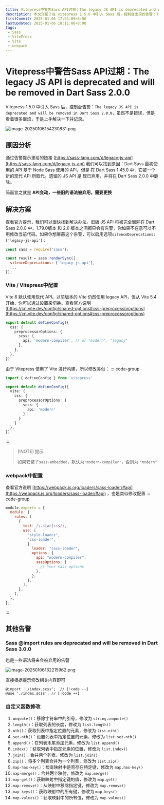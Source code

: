 ```yaml
---
title: Vitepress中警告Sass API过期：The legacy JS API is deprecated and will be removed in Dart Sass 2.0.0
description: 本文介绍了在 Vitepress 1.5.0 中引入 Sass 后，控制台出现的告警：The legacy JS API is deprecated and will be removed in Dart Sass 2.0.0。原因是部分API弃用。解决方案是修改配置以使用现代 API，并介绍了 处理其他告警如 Sass @import 规则弃用，以及修改自定义函数如 unquote()、length()、nth() 等的办法
firstCommit: 2025-01-06 17:51:09+8:00
lastUpdated: 2025-01-06 18:11:06+8:00
tags: 
 - Sass
 - VitePress
 - Vite
 - webpack
---
```


# Vitepress中警告Sass API过期：The legacy JS API is deprecated and will be removed in Dart Sass 2.0.0

Vitepress 1.5.0 中引入 Sass 后，控制台告警：`The legacy JS API is deprecated and will be removed in Dart Sass 2.0.0`，虽然不是错误，但是看着很多很烦，于是上手解决一下并记录。

![image-20250106154230831.png](https://www.helloimg.com/i/2025/01/06/677b95262e2f8.png)

## 原因分析

通过告警提示里给的链接 [https://sass-lang.com/d/legacy-js-api](https://sass-lang.com/d/legacy-js-api) 我们可以找到原因：Dart Sass 最初使用的 API 基于 Node Sass 使用的 API，但是 在 Dart Sass 1.45.0 中，它被一个新的现代 API 所取代。遗留的 JS API 是 现已弃用，并将在 Dart Sass 2.0.0 中删除。

简而言之就是 **API变动，一些旧的语法被弃用，需要更换**

## 解决方案

查看官方提示，我们可以很快找到解决办法。旧版 JS API 将被完全删除在 Dart Sass 2.0.0 中，1.79.0版本 和 2.0 版本之间都只会有告警，你如果不在意可以不用修改当前代码。如果你想屏蔽这个告警，可以启用选项`silenceDeprecations: ['legacy-js-api']`：

```js
const sass = require('sass');

const result = sass.renderSync({
  silenceDeprecations: ['legacy-js-api'],
  ...
});
```

### Vite / Vitepress中配置

Vite 6 默认使用现代 API。以前版本的 Vite 仍然使用 legacy API，但从 Vite 5.4 开始，你可以通过设置来切换。查看官方说明 [https://cn.vite.dev/config/shared-options#css-preprocessoroptions](https://cn.vite.dev/config/shared-options#css-preprocessoroptions)

```ts
export default defineConfig({
  css: {
    preprocessorOptions: {
      scss: {
        api: 'modern-compiler', // or "modern", "legacy"
      },
    },
  },
})
```

由于 Vitepress 使用了 Vite 进行构建，所以修改类似：
::: code-group

```ts [.vitepress/config/index.ts]
import { defineConfig } from 'vitepress'

export default defineConfig({
  vite: {
    css: {
      preprocessorOptions: {
        scss: {
          api: 'modern'
        }
      }
    }
  },
})
```

:::

> [!NOTE] 提示
>
> 如果安装了`sass-embedded`，默认为`"modern-compiler"`，否则为 `"modern"`

###  webpack中配置

查看官方说明 [https://webpack.js.org/loaders/sass-loader/#api](https://webpack.js.org/loaders/sass-loader/#api)
，也是类似修改配置
::: code-group

```js [webpack.config.js]
module.exports = {
  module: {
    rules: [
      {
        test: /\.s[ac]ss$/i,
        use: [
          "style-loader",
          "css-loader",
          {
            loader: "sass-loader",
            options: {
              api: "modern-compiler",
              sassOptions: {
                // Your sass options
              },
            },
          },
        ],
      },
    ],
  },
};
```

:::

## 其他告警

### Sass @import rules are deprecated and will be removed in Dart Sass 3.0.0

也是一些语法将来会被弃用的告警

![image-20250106162215962.png](https://www.helloimg.com/i/2025/01/06/677b9526782cb.png)


直接根据提示修改相关内容即可

```
@import './index.scss';  // [!code --]
@use './index.scss'; // [!code ++]
```

### 自定义函数修改

1. `unquote()`：移除字符串中的引号，修改为 `string.unquote()` 
2. `length()`：获取列表的长度，修改为 `list.length()` 
3. `nth()`：获取列表中指定位置的元素，修改为 `list.nth()` 
4. `set-nth()`：设置列表中指定位置的元素，修改为 `list.set-nth()` 
5. `append()`：在列表末尾添加元素，修改为 `list.append()` 
6. `index()`：获取列表中指定元素的位置，修改为 `list.index()` 
7. `join()`：合并两个列表，修改为 `list.join()` 
8. `zip()`：将多个列表合并为一个列表，修改为 `list.zip()` 
9. `map-has-key()`：检查映射中是否存在特定键，修改为 `map.has-key()` 
10. `map-merge()`：合并两个映射，修改为 `map.merge()` 
11. `map-get()`：获取映射中指定键的值，修改为 `map.get()` 
12. `map-remove()`：从映射中移除指定键，修改为 `map.remove()` 
13. `map-keys()`：获取映射中的所有键，修改为 `map.keys()` 
14. `map-values()`：获取映射中的所有值，修改为 `map.values()` 
